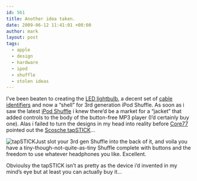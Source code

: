 ```yaml
---
id: 561
title: Another idea taken.
date: 2009-06-12 11:41:01 +00:00
author: mark
layout: post
tags:
  - apple
  - design
  - hardware
  - ipod
  - shuffle
  - stolen ideas
---
```

I&#8217;ve been beaten to creating the [LED lightbulb](http://www.sallonoroff.co.uk/blog/2009/03/led-lightbulbs/), a decent set of [cable identifiers](http://www.sallonoroff.co.uk/blog/2009/06/identifying-cables/) and now a &#8220;shell&#8221; for 3rd generation iPod Shuffle. As soon as i saw the latest [iPod Shuffle](http://www.apple.com/uk/ipodshuffle) i knew there&#8217;d be a market for a &#8220;jacket&#8221; that added controls to the body of the button-free MP3 player (I&#8217;d certainly buy one). Alas i failed to turn the designs in my head into reality before [Core77](http://www.core77.com/blog/object_culture/saving_interface_tiny_shuffle_needs_chunky_case_13729.asp) pointed out the [Scosche tapSTICK](http://scosche.com/products/productID/1848)&#8230;

<img class="aligncenter size-full wp-image-562" title="tapSTICK" src="/images/fromwp/2009/06/tapSTICK.jpg" alt="tapSTICK" width="500" height="375" srcset="/images/fromwp/2009/06/tapSTICK.jpg 500w, /images/fromwp/2009/06/tapSTICK-300x225.jpg 300w" sizes="(max-width: 500px) 100vw, 500px" />Just slot your 3rd gen Shuffle into the back of it, and voila you have a tiny-though-not-quite-as-tiny Shuffle complete with buttons and the freedom to use whatever headphones you like. Excellent.

Obvioulsy the tapSTICK isn&#8217;t as pretty as the device i&#8217;d invented in my mind&#8217;s eye but at least you can actually buy it&#8230;